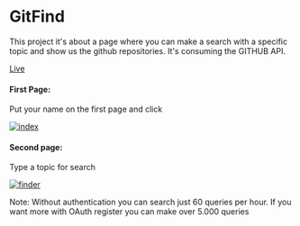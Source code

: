 # GitFind

This project it's about a page where you can make a search with a specific topic and show us the github repositories. It's consuming the GITHUB API.

[Live](https://corozb.github.io/GitFind/)

#### First Page:
Put your name on the first page and click

<a href="https://imgbb.com/"><img src="https://i.ibb.co/V9bfxKp/index.png" alt="index" border="0"></a>

#### Second page:
Type a topic for search

<a href="https://imgbb.com/"><img src="https://i.ibb.co/GkBR0yT/finder.png" alt="finder" border="0"></a>

Note: Without authentication you can search just 60 queries per hour. If you want more with OAuth register you can make over 5.000 queries 

